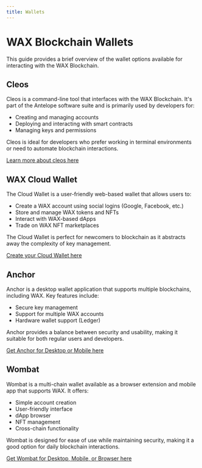 ```yaml
---
title: Wallets
---
```


# WAX Blockchain Wallets

This guide provides a brief overview of the wallet options available for interacting with the WAX Blockchain.

## Cleos

Cleos is a command-line tool that interfaces with the WAX Blockchain. It's part of the Antelope software suite and is primarily used by developers for:

- Creating and managing accounts
- Deploying and interacting with smart contracts
- Managing keys and permissions

Cleos is ideal for developers who prefer working in terminal environments or need to automate blockchain interactions.

[Learn more about cleos here](/build/tools/blockchain_tools#cleos)

## WAX Cloud Wallet

The Cloud Wallet is a user-friendly web-based wallet that allows users to:

- Create a WAX account using social logins (Google, Facebook, etc.)
- Store and manage WAX tokens and NFTs
- Interact with WAX-based dApps
- Trade on WAX NFT marketplaces

The Cloud Wallet is perfect for newcomers to blockchain as it abstracts away the complexity of key management.

[Create your Cloud Wallet here](https://www.mycloudwallet.com/register)

## Anchor

Anchor is a desktop wallet application that supports multiple blockchains, including WAX. Key features include:

- Secure key management
- Support for multiple WAX accounts
- Hardware wallet support (Ledger)

Anchor provides a balance between security and usability, making it suitable for both regular users and developers.

[Get Anchor for Desktop or Mobile here](https://www.greymass.com/anchor)

## Wombat

Wombat is a multi-chain wallet available as a browser extension and mobile app that supports WAX. It offers:

- Simple account creation
- User-friendly interface
- dApp browser
- NFT management
- Cross-chain functionality

Wombat is designed for ease of use while maintaining security, making it a good option for daily blockchain interactions.

[Get Wombat for Desktop, Mobile, or Browser here](https://www.wombat.app/the-app)
